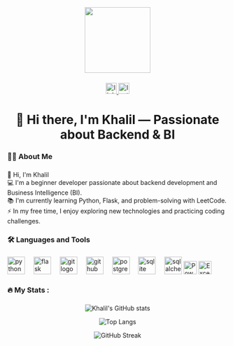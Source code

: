 <div align="center">
  <img height="150" src="https://media.giphy.com/media/M9gbBd9nbDrOTu1Mqx/giphy.gif"  />
</div>

###

<div align="center">
  <a href="https://www.linkedin.com/in/khalilamamri/" target="_blank">
    <img src="https://img.shields.io/static/v1?message=LinkedIn&logo=linkedin&label=&color=0077B5&logoColor=white&labelColor=&style=for-the-badge" height="25" alt="linkedin logo"  />
  </a>
    <!-- LeetCode -->
  <a href="https://leetcode.com/u/Khalil-Amamri/" target="_blank">
    <img src="https://img.shields.io/badge/LeetCode-FFA116?style=for-the-badge&logo=leetcode&logoColor=black" height="25" alt="leetcode logo"  />
  </a>
</div>


###

<h1 align="center">👋 Hi there, I'm Khalil — Passionate about Backend & BI</h1>


###

<h3 align="left">👩‍💻  About Me</h3>

###

<p align="left">👋 Hi, I'm Khalil  <br>💻 I'm a beginner developer passionate about backend development and Business Intelligence (BI).  <br>📚 I'm currently learning Python, Flask, and problem-solving with LeetCode.  <br>⚡ In my free time, I enjoy exploring new technologies and practicing coding challenges.</p>

###

<h3 align="left">🛠 Languages and Tools</h3>

###

<div align="left">
  <img src="https://cdn.jsdelivr.net/gh/devicons/devicon/icons/python/python-original.svg" height="40" alt="python logo"  />
  <img width="12" />
  <img src="https://cdn.jsdelivr.net/gh/devicons/devicon/icons/flask/flask-original.svg" height="40" alt="flask logo"  />
  <img width="12" />
  <img src="https://cdn.jsdelivr.net/gh/devicons/devicon/icons/git/git-original.svg" height="40" alt="git logo"  />
  <img width="12" />
  <img src="https://cdn.jsdelivr.net/gh/devicons/devicon/icons/github/github-original.svg" height="40" alt="github logo"  />
  <img width="12" />
  <img src="https://cdn.jsdelivr.net/gh/devicons/devicon/icons/postgresql/postgresql-original.svg" height="40" alt="postgresql logo"  />
  <img width="12" />
  <img src="https://cdn.jsdelivr.net/gh/devicons/devicon/icons/sqlite/sqlite-original.svg" height="40" alt="sqlite logo"  />
  <img width="12" />
  <img src="https://cdn.jsdelivr.net/gh/devicons/devicon/icons/sqlalchemy/sqlalchemy-original.svg" height="40" alt="sqlalchemy logo"  />
  <img src="https://img.shields.io/badge/Power%20BI-F2C811?style=for-the-badge&logo=powerbi&logoColor=black" height="30" alt="Power BI logo" />
  <img src="https://img.shields.io/badge/Excel-217346?style=for-the-badge&logo=microsoft-excel&logoColor=white" height="30" alt="Excel logo" />

</div>

###

<h3 align="left">🔥   My Stats :</h3>

###

<div align="center">

  ![Khalil's GitHub stats](https://github-readme-stats.vercel.app/api?username=KhalilAmamri&show_icons=true&theme=radical)

  ![Top Langs](https://github-readme-stats.vercel.app/api/top-langs/?username=KhalilAmamri&layout=compact&theme=radical)

  ![GitHub Streak](https://streak-stats.demolab.com?user=KhalilAmamri&theme=radical&hide_border=false)

</div>
